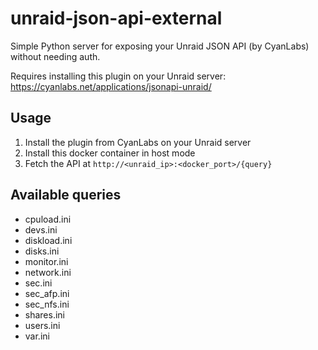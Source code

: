 # unraid-json-api-external

Simple Python server for exposing your Unraid JSON API (by CyanLabs) without needing auth.

Requires installing this plugin on your Unraid server:
https://cyanlabs.net/applications/jsonapi-unraid/

## Usage

1. Install the plugin from CyanLabs on your Unraid server
2. Install this docker container in host mode
3. Fetch the API at `http://<unraid_ip>:<docker_port>/{query}`

## Available queries

- cpuload.ini
- devs.ini
- diskload.ini
- disks.ini
- monitor.ini
- network.ini
- sec.ini
- sec_afp.ini
- sec_nfs.ini
- shares.ini
- users.ini
- var.ini
